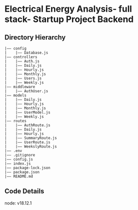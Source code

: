 Electrical Energy Analysis- full stack- Startup Project Backend
===

## Directory Hierarchy
```
|—— config
|    |—— Database.js
|—— controllers
|    |—— Auth.js
|    |—— Daily.js
|    |—— Hourly.js
|    |—— Monthly.js
|    |—— Users.js
|    |—— Weekly.js
|—— middleware
|    |—— AuthUser.js
|—— models
|    |—— Daily.js
|    |—— Hourly.js
|    |—— Monthly.js
|    |—— UserModel.js
|    |—— Weekly.js
|—— routes
|    |—— AuthRoute.js
|    |—— Daily.js
|    |—— Hourly.js
|    |—— SummaryRoute.js
|    |—— UserRoute.js
|    |—— WeekslyRoute.js
|—— .env
|—— .gitignore
|—— config.js
|—— index.js
|—— package-lock.json
|—— package.json
|—— README.md
```
## Code Details
  node: v18.12.1
  ```


